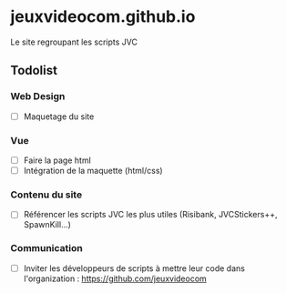 # jeuxvideocom.github.io

Le site regroupant les scripts JVC

## Todolist

### Web Design 

- [ ] Maquetage du site

### Vue 

- [ ] Faire la page html
- [ ] Intégration de la maquette (html/css)

### Contenu du site

- [ ] Référencer les scripts JVC les plus utiles (Risibank, JVCStickers++, SpawnKill...)

### Communication

- [ ] Inviter les développeurs de scripts à mettre leur code dans l'organization : https://github.com/jeuxvideocom 
